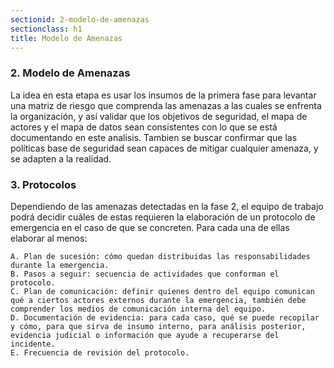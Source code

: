 ```yaml
---
sectionid: 2-modelo-de-amenazas
sectionclass: h1
title: Modelo de Amenazas
---
```

### 2. Modelo de Amenazas
La idea en esta etapa es usar los insumos de la primera fase para levantar una matriz de riesgo que comprenda las amenazas a las cuales se enfrenta la organización, y así validar que los objetivos de seguridad, el mapa de actores y el  mapa de datos sean consistentes con lo que se está documentando en este analisis. Tambien se buscar confirmar que las políticas base de seguridad sean capaces de mitigar cualquier amenaza, y se adapten a la realidad.

### 3. Protocolos
Dependiendo de las amenazas detectadas en la fase 2, el equipo de trabajo podrá decidir cuáles de estas requieren la elaboración de un protocolo de emergencia en el caso de que se concreten. Para cada una de ellas elaborar al menos: 

	A. Plan de sucesión: cómo quedan distribuidas las responsabilidades durante la emergencia.
	B. Pasos a seguir: secuencia de actividades que conforman el protocolo.
	C. Plan de comunicación: definir quienes dentro del equipo comunican qué a ciertos actores externos durante la emergencia, también debe comprender los medios de comunicación interna del equipo.
	D. Documentación de evidencia: para cada caso, qué se puede recopilar y cómo, para que sirva de insumo interno, para análisis posterior, evidencia judicial o información que ayude a recuperarse del incidente.
	E. Frecuencia de revisión del protocolo.

